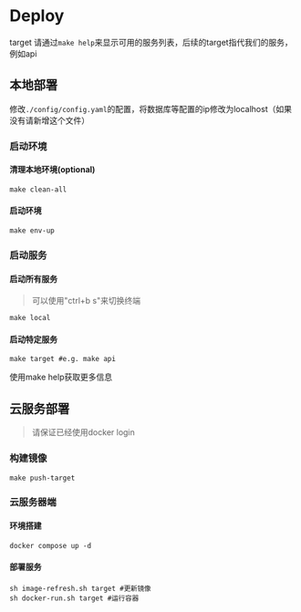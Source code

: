 # Deploy
target 请通过`make help`来显示可用的服务列表，后续的target指代我们的服务，例如api
## 本地部署
修改`./config/config.yaml`的配置，将数据库等配置的ip修改为localhost（如果没有请新增这个文件）
### 启动环境
#### 清理本地环境(optional)
```shell
make clean-all
```
#### 启动环境
```shell
make env-up
```
### 启动服务
#### 启动所有服务
> 可以使用"ctrl+b s"来切换终端
```shell
make local
```
#### 启动特定服务
```shell
make target #e.g. make api
```
使用make help获取更多信息
## 云服务部署
> 请保证已经使用docker login

### 构建镜像
```shell
make push-target 
```
### 云服务器端

#### 环境搭建
```shell
docker compose up -d
```
#### 部署服务
```shell
sh image-refresh.sh target #更新镜像
sh docker-run.sh target #运行容器
```
